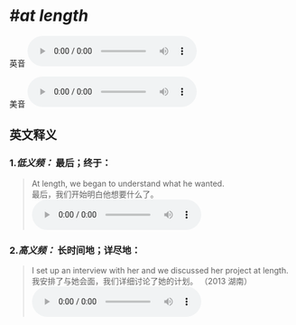 # ***\#at length*** 
英音
<audio src="./media/at length1_AAC.aac" controls="controls"></audio>

美音
<audio src="./media/at length2_AAC.aac" controls="controls"></audio>



  

英文释义
---
### 1.*低义频：* **最后；终于：**  

 > At length, we began to understand what he wanted.  
 > 最后，我们开始明白他想要什么了。    
<audio src="./media/length-3.aac" controls="controls"></audio>

### 2.*高义频：* **长时间地；详尽地：**  

 > I set up an interview with her and we discussed her project at length.   
 > 我安排了与她会面，我们详细讨论了她的计划。  （2013 湖南）  
<audio src="./media/length-4.aac" controls="controls"></audio>


